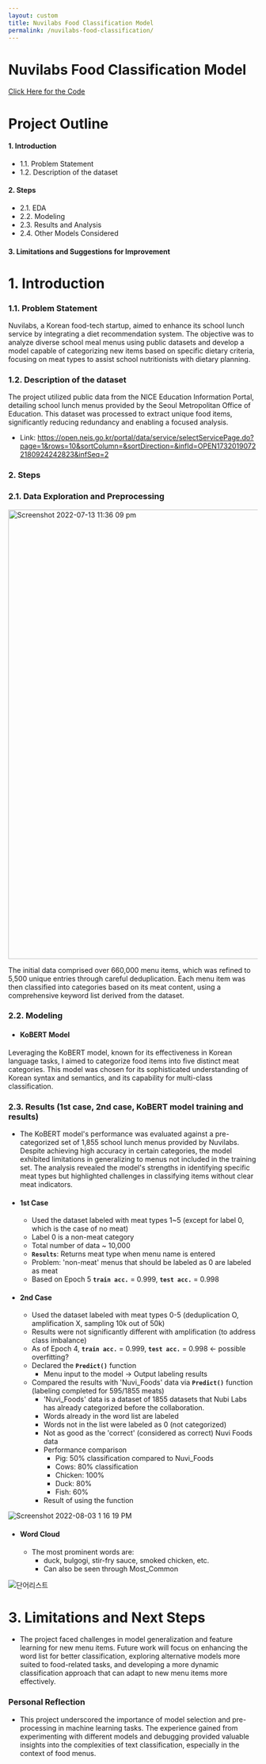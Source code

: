 ```yaml
---
layout: custom
title: Nuvilabs Food Classification Model 
permalink: /nuvilabs-food-classification/
---
```


# Nuvilabs Food Classification Model 

[Click Here for the Code](https://github.com/hyunstar11/Portfolio/blob/main/ML%26DL/DL/%EA%B8%89%EC%8B%9D%20%EC%8B%9D%EB%8B%A8%20%EC%B6%94%EC%B2%9C%20%EC%8B%9C%EC%8A%A4%ED%85%9C%EC%9D%84%20%EC%9C%84%ED%95%9C%20%EC%9D%8C%EC%8B%9D%20%EB%A9%94%EB%89%B4%20%EB%B6%84%EB%A5%98%EB%AA%A8%EB%8D%B8%20%EA%B0%9C%EB%B0%9C%20/AI_10_%E1%84%8B%E1%85%B5%E1%86%B7%E1%84%80%E1%85%B2%E1%84%92%E1%85%A7%E1%86%AB_CS2_%E1%84%82%E1%85%AE%E1%84%87%E1%85%B5%E1%84%85%E1%85%A2%E1%86%B8.ipynb)

# Project Outline 

#### 1. Introduction
- 1.1. Problem Statement 
- 1.2. Description of the dataset 

#### 2. Steps
- 2.1. EDA 
- 2.2. Modeling
- 2.3. Results and Analysis 
- 2.4. Other Models Considered  

#### 3. Limitations and Suggestions for Improvement  

# 1. Introduction 
### 1.1. Problem Statement 
Nuvilabs, a Korean food-tech startup, aimed to enhance its school lunch service by integrating a diet recommendation system. The objective was to analyze diverse school meal menus using public datasets and develop a model capable of categorizing new items based on specific dietary criteria, focusing on meat types to assist school nutritionists with dietary planning.

### 1.2. Description of the dataset 
The project utilized public data from the NICE Education Information Portal, detailing school lunch menus provided by the Seoul Metropolitan Office of Education. This dataset was processed to extract unique food items, significantly reducing redundancy and enabling a focused analysis.
- Link: https://open.neis.go.kr/portal/data/service/selectServicePage.do?page=1&rows=10&sortColumn=&sortDirection=&infId=OPEN17320190722180924242823&infSeq=2

### 2. Steps

### 2.1. Data Exploration and Preprocessing
<img width="906" alt="Screenshot 2022-07-13 11:36 09 pm" src="https://user-images.githubusercontent.com/90128775/178760402-e4c9a82e-a128-4fe7-a5e4-83dcf2792653.png">

The initial data comprised over 660,000 menu items, which was refined to 5,500 unique entries through careful deduplication. Each menu item was then classified into categories based on its meat content, using a comprehensive keyword list derived from the dataset.

### 2.2. Modeling 
- #### KoBERT Model
Leveraging the KoBERT model, known for its effectiveness in Korean language tasks, I aimed to categorize food items into five distinct meat categories. This model was chosen for its sophisticated understanding of Korean syntax and semantics, and its capability for multi-class classification.

### 2.3. Results (1st case, 2nd case, KoBERT model training and results) 
- The KoBERT model's performance was evaluated against a pre-categorized set of 1,855 school lunch menus provided by Nuvilabs. Despite achieving high accuracy in certain categories, the model exhibited limitations in generalizing to menus not included in the training set. The analysis revealed the model's strengths in identifying specific meat types but highlighted challenges in classifying items without clear meat indicators.
 
- #### 1st Case 
  - Used the dataset labeled with meat types 1~5 (except for label 0, which is the case of no meat)
  - Label 0 is a non-meat category  
  - Total number of data ~ 10,000
  - **`Results`**: Returns meat type when menu name is entered 
  - Problem: 'non-meat' menus that should be labeled as 0 are labeled as meat 
  - Based on Epoch 5 **`train acc.`** = 0.999, **`test acc.`** = 0.998 

- #### 2nd Case 
  - Used the dataset labeled with meat types 0-5 (deduplication O, amplification X, sampling 10k out of 50k)
  - Results were not significantly different with amplification (to address class imbalance)  
  - As of Epoch 4, **`train acc.`** = 0.999, **`test acc.`** = 0.998 <- possible overfitting? 
  - Declared the **`Predict()`** function 
    - Menu input to the model -> Output labeling results 
  - Compared the results with 'Nuvi_Foods' data via **`Predict()`** function (labeling completed for 595/1855 meats)
    - 'Nuvi_Foods' data is a dataset of 1855 datasets that Nubi Labs has already categorized before the collaboration.
    - Words already in the word list are labeled 
    - Words not in the list were labeled as 0 (not categorized) 
    - Not as good as the 'correct' (considered as correct) Nuvi Foods data  
    - Performance comparison 
      - Pig: 50% classification compared to Nuvi_Foods 
      - Cows: 80% classification
      - Chicken: 100%
      - Duck: 80%
      - Fish: 60%
    - Result of using the function 
  
![Screenshot 2022-08-03 1 16 19 PM](https://user-images.githubusercontent.com/90128775/182523089-07a1f4d2-3994-4a4a-8856-195d4f69ea47.png)

- #### Word Cloud 
  - The most prominent words are:
    - duck, bulgogi, stir-fry sauce, smoked chicken, etc. 
    - Can also be seen through Most_Common
      
![단어리스트](https://user-images.githubusercontent.com/90128775/182775833-5879fae0-91c9-4ba5-8c71-b35f1a0519e7.png)

# 3. Limitations and Next Steps 
- The project faced challenges in model generalization and feature learning for new menu items. Future work will focus on enhancing the word list for better classification, exploring alternative models more suited to food-related tasks, and developing a more dynamic classification approach that can adapt to new menu items more effectively.

### Personal Reflection 
- This project underscored the importance of model selection and pre-processing in machine learning tasks. The experience gained from experimenting with different models and debugging provided valuable insights into the complexities of text classification, especially in the context of food menus.

